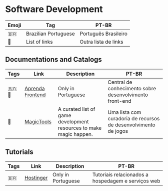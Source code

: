 # Software Development

| Emoji | Tag | PT-BR |
|-|-|-|
| 🇧🇷 | Brazilian Portuguese | Português Brasileiro |
| 📑 | List of links | Outra lista de links |

## Documentations and Catalogs

| Tags | Link | Description | PT-BR |
|-|-|-|-|
| 🇧🇷📑 | [Aprenda Frontend](https://github.com/kvnol/aprenda-frontend) | Only in Portuguese | Central de conhecimento sobre desenvolvimento front-end |
| 📑 | [MagicTools](https://github.com/ellisonleao/magictools) | A curated list of game development resources to make magic happen. | Uma lista com curadoria de recursos de desenvolvimento de jogos |

## Tutorials

| Tags | Link | Description | PT-BR |
|-|-|-|-|
| 🇧🇷 | [Hostinger](https://www.hostinger.com.br/tutoriais) | Only in Portuguese | Tutoriais relacionados a hospedagem e serviços web |